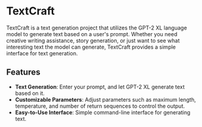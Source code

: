 # TextCraft

TextCraft is a text generation project that utilizes the GPT-2 XL language model to generate text based on a user's prompt. Whether you need creative writing assistance, story generation, or just want to see what interesting text the model can generate, TextCraft provides a simple interface for text generation.

## Features

- **Text Generation**: Enter your prompt, and let GPT-2 XL generate text based on it.
- **Customizable Parameters**: Adjust parameters such as maximum length, temperature, and number of return sequences to control the output.
- **Easy-to-Use Interface**: Simple command-line interface for generating text.
